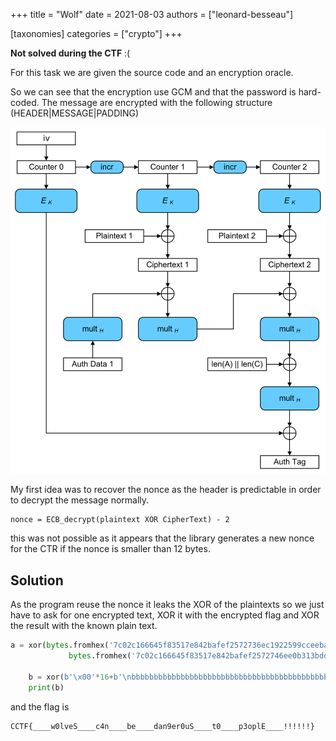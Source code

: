 +++
title = "Wolf"
date = 2021-08-03
authors = ["leonard-besseau"]

[taxonomies]
categories = ["crypto"]
+++

**Not solved during the CTF** :(

For this task we are given the source code and an encryption oracle.

So we can see that the encryption use GCM and that the password is hard-coded. The message are encrypted with the following structure (HEADER|MESSAGE|PADDING) 

![](files/GCM-Galois_Counter_Mode_with_IV.svg)

My first idea was to recover the nonce as the header is predictable in order to decrypt the message normally. 

```
nonce = ECB_decrypt(plaintext XOR CipherText) - 2
```

this was not possible as it appears that the library generates a new nonce for the CTR if the nonce is smaller than 12 bytes.

## Solution

As the program reuse the nonce it leaks the XOR of the plaintexts so we just have to ask for one encrypted text, XOR it with the encrypted flag and XOR the result with the known plain text.

```python
a = xor(bytes.fromhex('7c02c166645f83517e842bafef2572736ec1922599cceebaf218d991ad5853c40b81e0f3c70ef39bb22cb113ea9ae4ec05aae0dd495e6181cd98740ef1a1c1c70dd9888ca46aaaeeccc898c75268f8cfec09c8fa0060ff0c5c1e7125c279c24d'),
             bytes.fromhex('7c02c166645f83517e842bafef2572746ee0b313bdd5d387cf25ccc3a34c54f536bcddcec658ffa68f118c13eda7d9d138ace3d1125971d3daa94933cc9cd79530e4b5b1b63ba7fcc2efa5fa6f55bb8caf4a8bb91f3fa05303412e7a9d269d129c5ca2904a34cb19c2d8172f163598ded98481a43db9d7701d4e148c1a803efc'))

    b = xor(b'\x00'*16+b'\nbbbbbbbbbbbbbbbbbbbbbbbbbbbbbbbbbbbbbbbbbbbbbbbbbbbbbbbbbbbbbbbbbbbbbbbbbbbbbbbbbbbbbbbbbbbbbbbb'+b'='+b'\x00', a)
    print(b)
```

and the flag is 

```
CCTF{____w0lveS____c4n____be____dan9er0uS____t0____p3oplE____!!!!!!}
```



